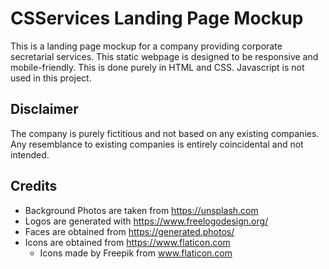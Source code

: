# CSServices Landing Page Mockup

This is a landing page mockup for a company providing corporate secretarial services. This static webpage is designed to be responsive and mobile-friendly. This is done purely in HTML and CSS. Javascript is not used in this project.

## Disclaimer

The company is purely fictitious and not based on any existing companies. Any resemblance to existing companies is entirely coincidental and not intended.

## Credits

- Background Photos are taken from https://unsplash.com
- Logos are generated with https://www.freelogodesign.org/
- Faces are obtained from https://generated.photos/
- Icons are obtained from https://www.flaticon.com
  - Icons made by Freepik from www.flaticon.com
